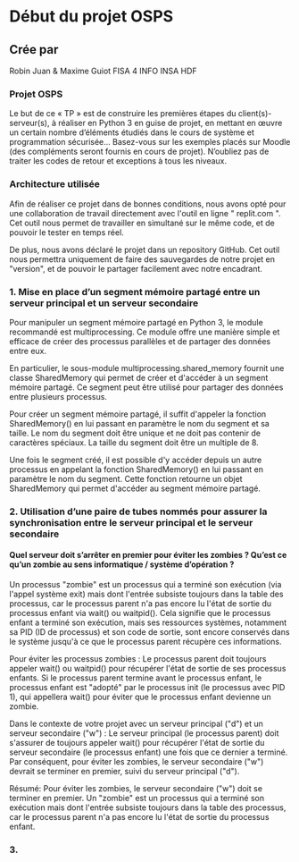 # Début du projet OSPS

## Crée par
Robin Juan & Maxime Guiot
FISA 4 INFO
INSA HDF

### Projet OSPS
Le but de ce « TP » est de construire les premières étapes du client(s)-serveur(s), à réaliser en Python 3 en guise de
projet, en mettant en œuvre un certain nombre d’éléments étudiés dans le cours de système et programmation
sécurisée…
Basez-vous sur les exemples placés sur Moodle (des compléments seront fournis en cours de projet).
N’oubliez pas de traiter les codes de retour et exceptions à tous les niveaux.

### Architecture utilisée
Afin de réaliser ce projet dans de bonnes conditions, nous avons opté pour une collaboration de travail directement avec l'outil en ligne " replit.com ".
Cet outil nous permet de travailler en simultané sur le même code, et de pouvoir le tester en temps réel.

De plus, nous avons déclaré le projet dans un repository GitHub. Cet outil nous permettra uniquement de faire des sauvegardes de notre projet en "version", et de pouvoir le partager facilement avec notre encadrant.

### 1. Mise en place d’un segment mémoire partagé entre un serveur principal et un serveur secondaire
Pour manipuler un segment mémoire partagé en Python 3, le module recommandé est multiprocessing. Ce module offre une manière simple et efficace de créer des processus parallèles et de partager des données entre eux.

En particulier, le sous-module multiprocessing.shared_memory fournit une classe SharedMemory qui permet de créer et d'accéder à un segment mémoire partagé. Ce segment peut être utilisé pour partager des données entre plusieurs processus.

Pour créer un segment mémoire partagé, il suffit d'appeler la fonction SharedMemory() en lui passant en paramètre le nom du segment et sa taille. Le nom du segment doit être unique et ne doit pas contenir de caractères spéciaux. La taille du segment doit être un multiple de 8.

Une fois le segment créé, il est possible d'y accéder depuis un autre processus en appelant la fonction SharedMemory() en lui passant en paramètre le nom du segment. Cette fonction retourne un objet SharedMemory qui permet d'accéder au segment mémoire partagé.

### 2. Utilisation d’une paire de tubes nommés pour assurer la synchronisation entre le serveur principal et le serveur secondaire
#### Quel serveur doit s’arrêter en premier pour éviter les zombies ? Qu’est ce qu’un zombie au sens informatique / système d’opération ?

Un processus "zombie" est un processus qui a terminé son exécution (via l'appel système exit) mais dont l'entrée subsiste toujours dans la table des processus, car le processus parent n'a pas encore lu l'état de sortie du processus enfant via wait() ou waitpid(). Cela signifie que le processus enfant a terminé son exécution, mais ses ressources systèmes, notamment sa PID (ID de processus) et son code de sortie, sont encore conservés dans le système jusqu'à ce que le processus parent récupère ces informations.

Pour éviter les processus zombies :
Le processus parent doit toujours appeler wait() ou waitpid() pour récupérer l'état de sortie de ses processus enfants.
Si le processus parent termine avant le processus enfant, le processus enfant est "adopté" par le processus init (le processus avec PID 1), qui appellera wait() pour éviter que le processus enfant devienne un zombie.

Dans le contexte de votre projet avec un serveur principal ("d") et un serveur secondaire ("w") :
Le serveur principal (le processus parent) doit s'assurer de toujours appeler wait() pour récupérer l'état de sortie du serveur secondaire (le processus enfant) une fois que ce dernier a terminé.
Par conséquent, pour éviter les zombies, le serveur secondaire ("w") devrait se terminer en premier, suivi du serveur principal ("d").

Résumé:
Pour éviter les zombies, le serveur secondaire ("w") doit se terminer en premier.
Un "zombie" est un processus qui a terminé son exécution mais dont l'entrée subsiste toujours dans la table des processus, car le processus parent n'a pas encore lu l'état de sortie du processus enfant.

### 3.